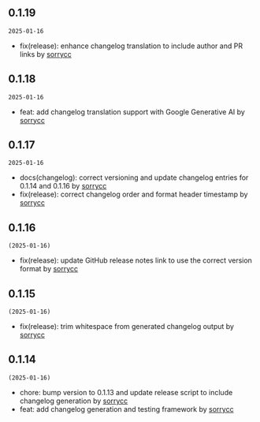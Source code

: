 ## 0.1.19

`2025-01-16`

- fix(release): enhance changelog translation to include author and PR links by [sorrycc](https://github.com/sorrycc)


## 0.1.18

`2025-01-16`

- feat: add changelog translation support with Google Generative AI by [sorrycc](https://github.com/sorrycc)


## 0.1.17

`2025-01-16`

- docs(changelog): correct versioning and update changelog entries for 0.1.14 and 0.1.16 by [sorrycc](https://github.com/sorrycc)
- fix(release): correct changelog order and format header timestamp by [sorrycc](https://github.com/sorrycc)


## 0.1.16

`(2025-01-16)`

- fix(release): update GitHub release notes link to use the correct version format by [sorrycc](https://github.com/sorrycc)

## 0.1.15

`(2025-01-16)`

- fix(release): trim whitespace from generated changelog output by [sorrycc](https://github.com/sorrycc)

## 0.1.14

`(2025-01-16)`

- chore: bump version to 0.1.13 and update release script to include changelog generation by [sorrycc](https://github.com/sorrycc)
- feat: add changelog generation and testing framework by [sorrycc](https://github.com/sorrycc)
